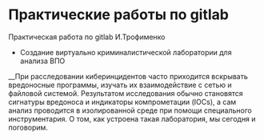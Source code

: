 # Практические работы по gitlab

Практическая работа по gitlab И.Трофименко

- Создание виртуально криминалистической лаборатории для анализа ВПО

__При расследовании киберинцидентов часто приходится вскрывать вредоносные программы, изучать их взаимодействие с сетью и файловой системой. Результатом исследования обычно становятся сигнатуры вредоноса и индикаторы компрометации (IOCs), а сам анализ проводится в изолированной среде при помощи специального инструментария. О том, как устроена такая лаборатория, мы сегодня и поговорим.
